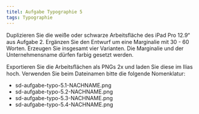 ```yaml
---
titel: Aufgabe Typographie 5
tags: Typographie
---
```


Duplizieren Sie die weiße oder schwarze Arbeitsﬂäche des iPad Pro 12.9“ aus Aufgabe 2. Ergänzen Sie den Entwurf um eine Marginalie mit 30 - 60 Worten. Erzeugen Sie insgesamt vier Varianten. Die Marginalie und der Unternehmensname dürfen farbig gesetzt werden.

Exportieren Sie die Arbeitsﬂächen als PNGs 2x und laden Sie diese im Ilias hoch. Verwenden Sie beim Dateinamen bitte die folgende Nomenklatur:

- sd-aufgabe-typo-5.1-NACHNAME.png
- sd-aufgabe-typo-5.2-NACHNAME.png
- sd-aufgabe-typo-5.3-NACHNAME.png 
- sd-aufgabe-typo-5.4-NACHNAME.png